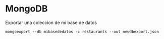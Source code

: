 # MongoDB


Exportar una coleccion de mi base de datos
```
mongoexport --db mibasededatos -c restaurants --out newdbexport.json
```
